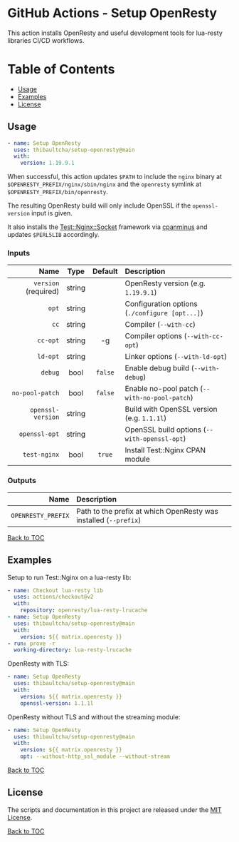 # GitHub Actions - Setup OpenResty

This action installs OpenResty and useful development tools for lua-resty
libraries CI/CD workflows.

# Table of Contents

- [Usage](#usage)
- [Examples](#examples)
- [License](#license)

## Usage

```yml
- name: Setup OpenResty
  uses: thibaultcha/setup-openresty@main
  with:
    version: 1.19.9.1
```

When successful, this action updates `$PATH` to include the `nginx` binary at
`$OPENRESTY_PREFIX/nginx/sbin/nginx` and the `openresty` symlink at
`$OPENRESTY_PREFIX/bin/openresty`.

The resulting OpenResty build will only include OpenSSL if the `openssl-version`
input is given.

It also installs the
[Test::Nginx::Socket](https://metacpan.org/pod/Test%3A%3ANginx%3A%3ASocket)
framework via [cpanminus](https://github.com/miyagawa/cpanminus) and updates
`$PERL5LIB` accordingly.

### Inputs

Name                    |  Type  | Default | Description
-----------------------:|:------:|:-------:|:-----------
`version` (required)    | string |         | OpenResty version (e.g. `1.19.9.1`)
`opt`                   | string |         | Configuration options (`./configure [opt...]`)
`cc`                    | string |         | Compiler (`--with-cc`)
`cc-opt`                | string | -g      | Compiler options (`--with-cc-opt`)
`ld-opt`                | string |         | Linker options (`--with-ld-opt`)
`debug`                 | bool   | `false` | Enable debug build (`--with-debug`)
`no-pool-patch`         | bool   | `false` | Enable no-pool patch (`--with-no-pool-patch`)
`openssl-version`       | string |         | Build with OpenSSL version (e.g. `1.1.1l`)
`openssl-opt`           | string |         | OpenSSL build options (`--with-openssl-opt`)
`test-nginx`            | bool   | `true`  | Install Test::Nginx CPAN module

### Outputs

Name               | Description
------------------:|:-----------
`OPENRESTY_PREFIX` | Path to the prefix at which OpenResty was installed (`--prefix`)

[Back to TOC](#table-of-contents)

## Examples

Setup to run Test::Nginx on a lua-resty lib:

```yml
- name: Checkout lua-resty lib
  uses: actions/checkout@v2
  with:
    repository: openresty/lua-resty-lrucache
- name: Setup OpenResty
  uses: thibaultcha/setup-openresty@main
  with:
    version: ${{ matrix.openresty }}
- run: prove -r
  working-directory: lua-resty-lrucache
```

OpenResty with TLS:

```yml
- name: Setup OpenResty
  uses: thibaultcha/setup-openresty@main
  with:
    version: ${{ matrix.openresty }}
    openssl-version: 1.1.1l
```

OpenResty without TLS and without the streaming module:

```yml
- name: Setup OpenResty
  uses: thibaultcha/setup-openresty@main
  with:
    version: ${{ matrix.openresty }}
    opt: --without-http_ssl_module --without-stream
```

[Back to TOC](#table-of-contents)

## License

The scripts and documentation in this project are released under the [MIT
License](LICENSE).

[Back to TOC](#table-of-contents)
